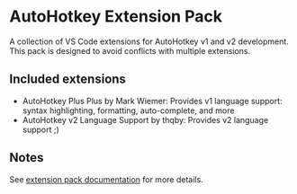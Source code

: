 # AutoHotkey Extension Pack

A collection of VS Code extensions for AutoHotkey v1 and v2 development. This pack is designed to avoid conflicts with multiple extensions.

## Included extensions

- AutoHotkey Plus Plus by Mark Wiemer: Provides v1 language support: syntax highlighting, formatting, auto-complete, and more
- AutoHotkey v2 Language Support by thqby: Provides v2 language support ;)

## Notes

See [extension pack documentation](https://code.visualstudio.com/api/references/extension-manifest#extension-packs) for more details.
